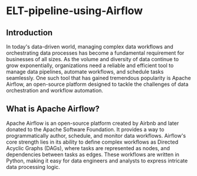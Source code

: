 # ELT-pipeline-using-Airflow  

## Introduction  
In today's data-driven world, managing complex data workflows and orchestrating data processes has become a fundamental requirement for businesses of all sizes. As the volume and diversity of data continue to grow exponentially, organizations need a reliable and efficient tool to manage data pipelines, automate workflows, and schedule tasks seamlessly. One such tool that has gained tremendous popularity is Apache Airflow, an open-source platform designed to tackle the challenges of data orchestration and workflow automation.

## What is Apache Airflow?
Apache Airflow is an open-source platform created by Airbnb and later donated to the Apache Software Foundation. It provides a way to programmatically author, schedule, and monitor data workflows. Airflow's core strength lies in its ability to define complex workflows as Directed Acyclic Graphs (DAGs), where tasks are represented as nodes, and dependencies between tasks as edges. These workflows are written in Python, making it easy for data engineers and analysts to express intricate data processing logic.
